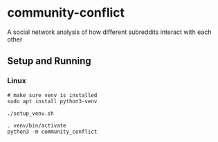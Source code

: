 # community-conflict
A social network analysis of how different subreddits interact with each other

## Setup and Running

### Linux

```shell
# make sure venv is installed
sudo apt install python3-venv

./setup_venv.sh

. venv/bin/activate
python3 -m community_conflict
```
